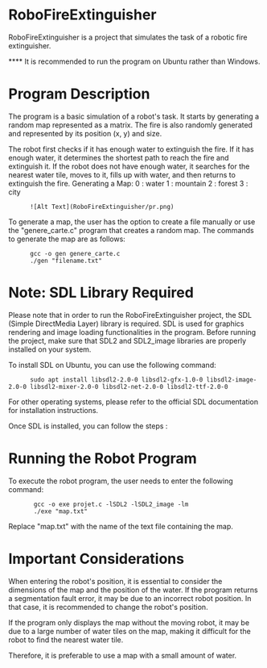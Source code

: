 # RoboFireExtinguisher #
RoboFireExtinguisher is a project that simulates the task of a robotic fire extinguisher.

**** It is recommended to run the program on Ubuntu rather than Windows.
# Program Description #

The program is a basic simulation of a robot's task. It starts by generating a random map represented as a matrix. The fire is also randomly generated and represented by its position (x, y) and size.

The robot first checks if it has enough water to extinguish the fire. If it has enough water, it determines the shortest path to reach the fire and extinguish it. If the robot does not have enough water, it searches for the nearest water tile, moves to it, fills up with water, and then returns to extinguish the fire.
Generating a Map: 
          0 : water
          1 : mountain
          2 : forest
          3 : city

          ![Alt Text](RoboFireExtinguisher/pr.png)

To generate a map, the user has the option to create a file manually or use the "genere_carte.c" program that creates a random map. The commands to generate the map are as follows:


          gcc -o gen genere_carte.c
          ./gen "filename.txt"

 # Note: SDL Library Required

Please note that in order to run the RoboFireExtinguisher project, the SDL (Simple DirectMedia Layer) library is required. SDL is used for graphics rendering and image loading functionalities in the program. Before running the project, make sure that SDL2 and SDL2_image libraries are properly installed on your system.

To install SDL on Ubuntu, you can use the following command:


          sudo apt install libsdl2-2.0-0 libsdl2-gfx-1.0-0 libsdl2-image-2.0-0 libsdl2-mixer-2.0-0 libsdl2-net-2.0-0 libsdl2-ttf-2.0-0

For other operating systems, please refer to the official SDL documentation for installation instructions.

Once SDL is installed, you can follow the steps :

# Running the Robot Program

To execute the robot program, the user needs to enter the following command:


           gcc -o exe projet.c -lSDL2 -lSDL2_image -lm
           ./exe "map.txt"

Replace "map.txt" with the name of the text file containing the map.
# Important Considerations #

When entering the robot's position, it is essential to consider the dimensions of the map and the position of the water. If the program returns a segmentation fault error, it may be due to an incorrect robot position. In that case, it is recommended to change the robot's position.

If the program only displays the map without the moving robot, it may be due to a large number of water tiles on the map, making it difficult for the robot to find the nearest water tile.

Therefore, it is preferable to use a map with a small amount of water.
